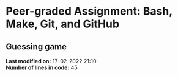 # Peer-graded Assignment: Bash, Make, Git, and GitHub
## Guessing game
**Last modified on:** 17-02-2022 21:10  
**Number of lines in code:** 45
